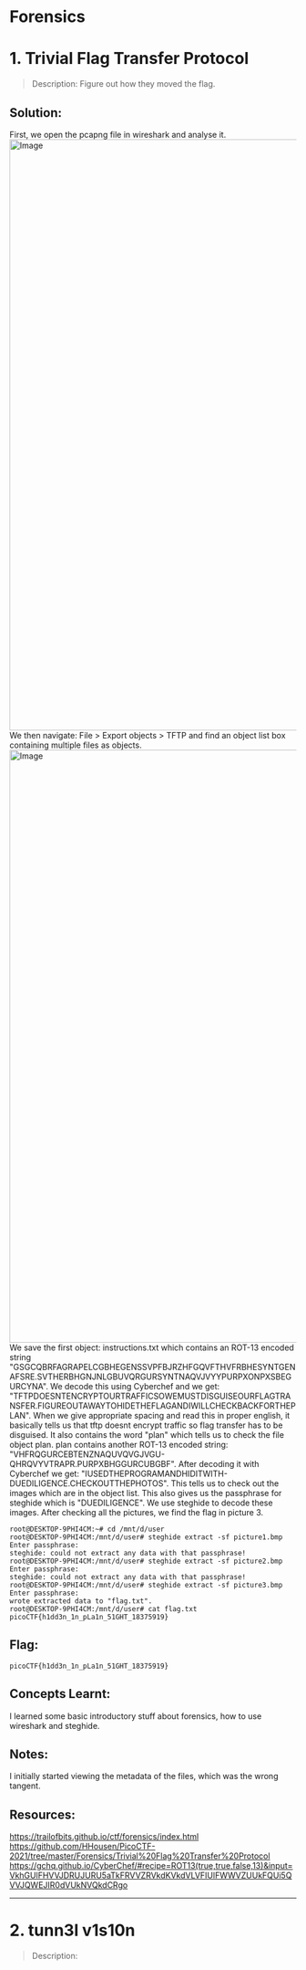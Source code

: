 # Forensics

# 1. Trivial Flag Transfer Protocol
> Description:
> Figure out how they moved the flag.
## Solution:
First, we open the pcapng file in wireshark and analyse it. 
<img width="1920" height="1036" alt="Image" src="https://github.com/user-attachments/assets/db62f338-22a3-46de-85f1-d71580e5c29c" />
We then navigate: File > Export objects > TFTP and find an object list box containing multiple files as objects.
<img width="1920" height="1039" alt="Image" src="https://github.com/user-attachments/assets/83106bf1-4508-4205-a249-5591f6bdc95c" />
We save the first object: instructions.txt which contains an ROT-13 encoded string "GSGCQBRFAGRAPELCGBHEGENSSVPFBJRZHFGQVFTHVFRBHESYNTGENAFSRE.SVTHERBHGNJNLGBUVQRGURSYNTNAQVJVYYPURPXONPXSBEGURCYNA". We decode this using Cyberchef and we get: "TFTPDOESNTENCRYPTOURTRAFFICSOWEMUSTDISGUISEOURFLAGTRANSFER.FIGUREOUTAWAYTOHIDETHEFLAGANDIWILLCHECKBACKFORTHEPLAN". When we give appropriate spacing and read this in proper english, it basically tells us that tftp doesnt encrypt traffic so flag transfer has to be disguised. It also contains the word "plan" which tells us to check the file object plan. plan contains another ROT-13 encoded string: "VHFRQGURCEBTENZNAQUVQVGJVGU-QHRQVYVTRAPR.PURPXBHGGURCUBGBF". After decoding it with Cyberchef we get: "IUSEDTHEPROGRAMANDHIDITWITH-DUEDILIGENCE.CHECKOUTTHEPHOTOS". This tells us to check out the images which are in the object list. This also gives us the passphrase for steghide which is "DUEDILIGENCE". We use steghide to decode these images. After checking all the pictures, we find the flag in picture 3.
```
root@DESKTOP-9PHI4CM:~# cd /mnt/d/user
root@DESKTOP-9PHI4CM:/mnt/d/user# steghide extract -sf picture1.bmp
Enter passphrase:
steghide: could not extract any data with that passphrase!
root@DESKTOP-9PHI4CM:/mnt/d/user# steghide extract -sf picture2.bmp
Enter passphrase:
steghide: could not extract any data with that passphrase!
root@DESKTOP-9PHI4CM:/mnt/d/user# steghide extract -sf picture3.bmp
Enter passphrase:
wrote extracted data to "flag.txt".
root@DESKTOP-9PHI4CM:/mnt/d/user# cat flag.txt
picoCTF{h1dd3n_1n_pLa1n_51GHT_18375919}
```
## Flag:
```
picoCTF{h1dd3n_1n_pLa1n_51GHT_18375919}
```
## Concepts Learnt:
I learned some basic introductory stuff about forensics, how to use wireshark and steghide.
## Notes:
I initially started viewing the metadata of the files, which was the wrong tangent.
## Resources:
https://trailofbits.github.io/ctf/forensics/index.html
https://github.com/HHousen/PicoCTF-2021/tree/master/Forensics/Trivial%20Flag%20Transfer%20Protocol
https://gchq.github.io/CyberChef/#recipe=ROT13(true,true,false,13)&input=VkhGUlFHVVJDRUJURU5aTkFRVVZRVkdKVkdVLVFIUlFWWVZUUkFQUi5QVVJQWEJIR0dVUkNVQkdCRgo

***

# 2. tunn3l v1s10n
> Description:


